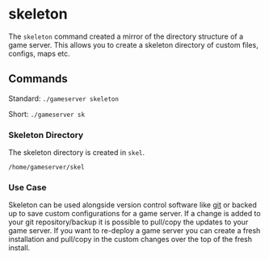 # skeleton

The `skeleton` command created a mirror of the directory structure of a game server. This allows you to create a skeleton directory of custom files, configs, maps etc.

## Commands

Standard: `./gameserver skeleton`

Short: `./gameserver sk`

### Skeleton Directory

The skeleton directory is created in `skel`.

```text
/home/gameserver/skel
```

### Use Case

Skeleton can be used alongside version control software like [git](https://guides.github.com/introduction/git-handbook/) or backed up to save custom configurations for a game server. If a change is added to your git repository/backup it is possible to pull/copy the updates to your game server. If you want to re-deploy a game server you can create a fresh installation and pull/copy in the custom changes over the top of the fresh install.
